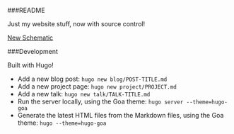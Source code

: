 ###README

Just my website stuff, now with source control!

[New Schematic](http://newschematic.org)

###Development

Built with Hugo!

- Add a new blog post: `hugo new blog/POST-TITLE.md`
- Add a new project page: `hugo new project/PROJECT.md`
- Add a new talk: `hugo new talk/TALK-TITLE.md`
- Run the server locally, using the Goa theme: `hugo server --theme=hugo-goa`
- Generate the latest HTML files from the Markdown files, using the Goa theme: `hugo --theme=hugo-goa`
